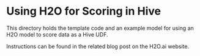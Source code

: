 # Using H2O for Scoring in Hive

This directory holds the template code and an example model for using an H2O model to score data as a Hive UDF.

Instructions can be found in the related blog post on the H2O.ai website.
